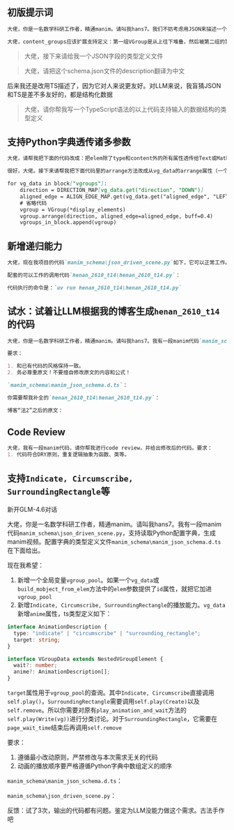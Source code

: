 ## 初版提示词

```markdown
大佬，你是一名数学科研工作者，精通manim。请叫我hans7。我们不妨考虑用JSON来描述一个manim视频播放的全过程（不考虑展示图像等复杂情况，只考虑标题、文字和公式的展示）。一个视频由若干小节构成。每个小节都有一个标题，黄色、字体大小60，在该小节中标题一直居中展示在屏幕上方。每个的开头是上一个小节剩下的所有内容ReplacementTransform到当前小节的标题。展示完标题后，可以展示一系列公式和文字的组合，组合用VGroup包裹。一般的流程是从上往下堆叠了若干个VGroup，然后这些VGroup ReplacementTransform到下一个需要展示的VGroup，然后继续堆叠过程，直到再次发生多个VGroup ReplacementTransform到下一个需要展示的VGroup。对于一个VGroup，可以规定它其中元素的堆叠方向RIGHT、DOWN、以及靠左对齐aligned_edge=LEFT等。请帮我写出这样的JSON约定，并提供一份Python代码来解析符合这种约定的JSON
```

```markdown
大佬，content_groups应该扩展支持定义：第一组VGroup是从上往下堆叠，然后被第二组的第一个VGroup ReplacementTransform，然后继续堆叠第二组的其他VGroup，然后第二组的所有VGroup被第三组的第一个VGroup ReplacementTransform。循环往复
```

> 大佬，接下来请给我一个JSON字段的类型定义文件

> 大佬，请把这个schema.json文件的description翻译为中文

后来我还是改用TS描述了，因为它对人来说更友好。对LLM来说，我盲猜JSON和TS是差不多友好的，都是结构化数据

> 大佬，请你帮我写一个TypeScript语法的以上代码支持输入的数据结构的类型定义

## 支持Python字典透传诸多参数

```markdown
大佬，请帮我把下面的代码改成：把elem除了type和content外的所有属性透传给Text或MathTex类

很好，大佬。接下来请帮我把下面代码里的arrange方法改成从vg_data的arrange属性（一个字典）透传

for vg_data in block["vgroups"]:
    direction = DIRECTION_MAP[vg_data.get("direction", "DOWN")]
    aligned_edge = ALIGN_EDGE_MAP.get(vg_data.get("aligned_edge", "LEFT"), LEFT)
    # 省略代码
    vgroup = VGroup(*display_elements)
    vgroup.arrange(direction, aligned_edge=aligned_edge, buff=0.4)
    vgroups_in_block.append(vgroup)
```

## 新增递归能力

```markdown
大佬，现在我项目的代码`manim_schema\json_driven_scene.py`如下，它可以正常工作。接下来请你帮我在这份代码的基础上新增功能：支持vg_data的elements数组的每个元素传入现在这种（叶子），也支持继续传入vgroup（支持的属性和现有代码的一样）。这样就形成一个树状结构。

配套的可以工作的调用代码`henan_2610_t14\henan_2610_t14.py`：

代码执行的命令是：`uv run henan_2610_t14\henan_2610_t14.py`
```

## 试水：试着让LLM根据我的博客生成`henan_2610_t14`的代码

```markdown
大佬，你是一名数学科研工作者，精通manim。请叫我hans7。我有一段manim代码`manim_schema\json_driven_scene.py`，支持读取Python配置字典，生成manim视频。配置字典的类型定义文件`manim_schema\manim_json_schema.d.ts`在下面给出。我现在给你一篇博客，请你帮我补全我下面给你的`henan_2610_t14\henan_2610_t14.py`，把博客的“法2”到结尾部分转化为Python配置字典。

要求：

1. 和已有代码的风格保持一致。
2. 务必尊重原文！不要擅自修改原文的内容和公式！

`manim_schema\manim_json_schema.d.ts`：

你需要帮我补全的`henan_2610_t14\henan_2610_t14.py`：

博客“法2”之后的原文：

```

## Code Review

```markdown
大佬，我有一段manim代码，请你帮我进行code review，并给出修改后的代码。要求：
1. 代码符合DRY原则，重复逻辑抽象为函数、类等。
```

## 支持`Indicate, Circumscribe, SurroundingRectangle`等

新开GLM-4.6对话

大佬，你是一名数学科研工作者，精通manim。请叫我hans7。我有一段manim代码`manim_schema\json_driven_scene.py`，支持读取Python配置字典，生成manim视频。配置字典的类型定义文件`manim_schema\manim_json_schema.d.ts`在下面给出。

现在我希望：

1. 新增一个全局变量`vgroup_pool`。如果一个`vg_data`或`build_mobject_from_elem`方法中的`elem`参数提供了`id`属性，就把它加进`vgroup_pool`
2. 新增`Indicate, Circumscribe, SurroundingRectangle`的播放能力。`vg_data`新增`anime`属性，ts类型定义如下：

```ts
interface AnimationDescription {
  type: "indicate" | "circumscribe" | "surrounding_rectangle";
  target: string;
}

interface VGroupData extends NestedVGroupElement {
  wait?: number;
  anime?: AnimationDescription[];
}
```

`target`属性用于`vgroup_pool`的查询。其中`Indicate, Circumscribe`直接调用`self.play()`，`SurroundingRectangle`需要调用`self.play(Create)`以及`self.remove`。所以你需要对原有`play_animation_and_wait`方法的`self.play(Write(vg))`进行分类讨论。对于`SurroundingRectangle`，它需要在`page_wait_time`结束后再调用`self.remove`

要求：

1. 遵循最小改动原则，严禁修改与本次需求无关的代码
2. 动画的播放顺序要严格遵循Python字典中数组定义的顺序

`manim_schema\manim_json_schema.d.ts`：

`manim_schema\json_driven_scene.py`：

反馈：试了3次，输出的代码都有问题。鉴定为LLM没能力做这个需求。古法手作吧
